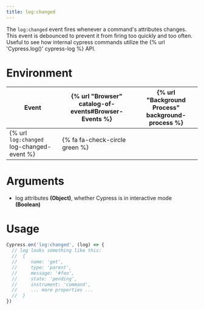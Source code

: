 ```yaml
---
title: log:changed
---
```


The `log:changed` event fires whenever a command's attributes changes. This event is debounced to prevent it from firing too quickly and too often. Useful to see how internal cypress commands utilize the {% url 'Cypress.log()' cypress-log %} API.

# Environment

Event | {% url "Browser" catalog-of-events#Browser-Events %} | {% url "Background Process" background-process %}
--- | --- | ---
{% url `log:changed` log-changed-event %} | {% fa fa-check-circle green %} |

# Arguments

* log attributes **(Object)**, whether Cypress is in interactive mode **(Boolean)**

# Usage

```javascript
Cypress.on('log:changed', (log) => {
  // log looks something like this:
  //  {
  //     name: 'get',
  //     type: 'parent',
  //     message: '#foo',
  //     state: 'pending',
  //     instrument: 'command',
  //     ... more properties ...
  //  }
})
```